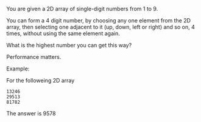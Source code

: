 You are given a 2D array of single-digit numbers from 1 to 9.

You can form a 4 digit number, by choosing any one element from the 2D array, then selecting one adjacent to it (up, down, left or right) and so on, 4 times, without using the same element again.

What is the highest number you can get this way?

Performance matters.



Example:

For the followeing 2D array

```
13246
29513
81782
```

The answer is 9578
